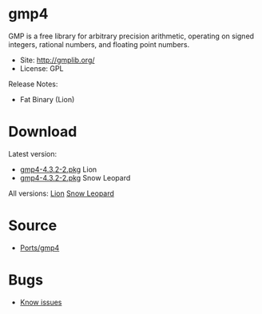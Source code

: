 

# gmp4 #

GMP is a free library for arbitrary precision arithmetic, operating on signed integers, rational numbers, and floating point numbers.

  * Site: http://gmplib.org/
  * License: GPL

Release Notes:
  * Fat Binary (Lion)


# Download #

Latest version:
  * [gmp4-4.3.2-2.pkg](http://code.google.com/p/rudix/downloads/detail?name=gmp4-4.3.2-2.pkg) Lion
  * [gmp4-4.3.2-2.pkg](http://code.google.com/p/rudix-snowleopard/downloads/detail?name=gmp4-4.3.2-2.pkg) Snow Leopard

All versions: [Lion](http://code.google.com/p/rudix/downloads/list?q=gmp4) [Snow Leopard](http://code.google.com/p/rudix-snowleopard/downloads/list?q=gmp4)

# Source #
  * [Ports/gmp4](http://code.google.com/p/rudix/source/browse/Ports/gmp4)

# Bugs #
  * [Know issues](http://code.google.com/p/rudix/issues/list?q=gmp4)
